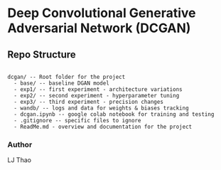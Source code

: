 # Deep Convolutional Generative Adversarial Network (DCGAN)

## Repo Structure

```

dcgan/ -- Root folder for the project
  - base/ -- baseline DGAN model
  - exp1/ -- first experiment - architecture variations
  - exp2/ -- second experiment - hyperparameter tuning
  - exp3/ -- third experiment - precision changes
  - wandb/ -- logs and data for weights & biases tracking
  - dcgan.ipynb -- google colab notebook for training and testing
  - .gitignore -- specific files to ignore
  - ReadMe.md - overview and documentation for the project
```

### Author
LJ Thao

